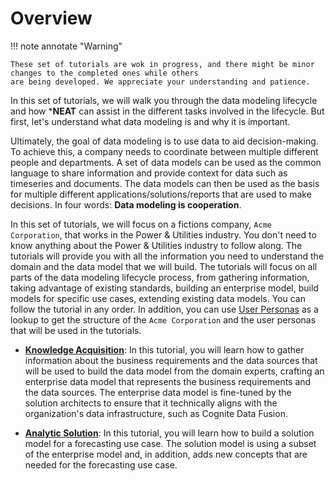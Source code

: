 # Overview

!!! note annotate "Warning"

    These set of tutorials are wok in progress, and there might be minor changes to the completed ones while others
    are being developed. We appreciate your understanding and patience.

In this set of tutorials, we will walk you through the data modeling lifecycle and how ***NEAT** can assist in the
different tasks involved in the lifecycle. But first, let's understand what data modeling is and why it is important.

Ultimately, the goal of data modeling is to use data to aid decision-making. To achieve this, a company
needs to coordinate between multiple different people and departments. A set of data models can be used as
the common language to share information and provide context for data such as timeseries and documents. The
data models can then be used as the basis for multiple different applications/solutions/reports that are used to make
decisions. In four words: **Data modeling is cooperation**.

In this set of tutorials, we will focus on a fictions company, `Acme Corporation`, that works in the Power & Utilities
industry. You don't need to know anything about the Power & Utilities industry to follow along. The tutorials will
provide you with all the information you need to understand the domain and the data model that we will build. The
tutorials will focus on all parts of the data modeling lifecycle process, from gathering information, taking advantage
of existing standards, building an enterprise model, build models for specific use cases, extending existing data
models. You can follow the tutorial in any order. In addition, you can use
[User Personas](./user-personas.md) as a lookup to get the structure of the `Acme Corporation` and the user
personas that will be used in the tutorials.


- **[Knowledge Acquisition](./part-1-knowledge-acquisition.md)**: In this tutorial, you will learn how to gather information
  about the business requirements and the data sources that will be used to build the data model from the domain experts,
  crafting an enterprise data model that represents the business requirements and the data sources. The enterprise
  data model is fine-tuned by the solution architects to ensure that it technically aligns with the organization's data
  infrastructure, such as Cognite Data Fusion.

- **[Analytic Solution](./part-2-analytic-solution.md)**: In this tutorial, you will learn how to build a solution model
  for a forecasting use case. The solution model is using a subset of the enterprise model and, in addition, adds
  new concepts that are needed for the forecasting use case.
